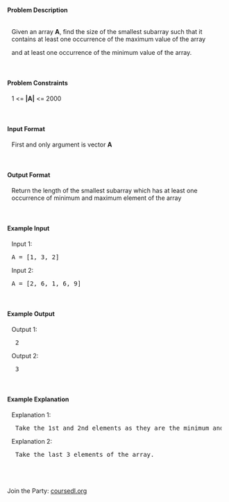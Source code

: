 <p><strong>Problem Description</strong><br />  <div id=problem_description_markdown_content_value style="background-color: #f9f10f9; padding: 5px 10px; "><p>Given an array <strong>A</strong>, find the size of the smallest subarray such that it contains at least one occurrence of the maximum value of the array</p><p>and at least one occurrence of the minimum value of the array.</p></div><br /><br /><strong>Problem Constraints</strong><br />  <div id=problem_constraints_markdown_content_value style="background-color: #f9f10f9; padding: 5px 10px; "><p>1 &lt;= <strong>|A|</strong> &lt;= 2000 </p></div><br /><br /><strong>Input Format</strong><br />  <div id=input_format_markdown_content_value style="background-color: #f9f10f9; padding: 5px 10px; "><p> First and only argument is vector <strong>A</strong> </p></div><br /><br /><strong>Output Format</strong><br />  <div id=output_format_markdown_content_value style="background-color: #f9f10f9; padding: 5px 10px; "><p> Return the length of the smallest subarray which has at least one occurrence of minimum and maximum element of the array</p></div><br /><br /><strong>Example Input</strong><br />  <div id=example_input_markdown_content_value style="background-color: #f9f10f9; padding: 5px 10px; "><p>Input 1:</p><pre>A = [1, 3, 2]</pre><p>Input 2:</p><pre>A = [2, 6, 1, 6, 9]</pre></div><br /><br /><strong>Example Output</strong><br />  <div id=example_output_markdown_content_value style="background-color: #f9f10f9; padding: 5px 10px; "><p>Output 1:</p><pre> 2</pre><p>Output 2:</p><pre> 3</pre></div><br /><br /><strong>Example Explanation</strong><br />  <div id=example_explanation_markdown_content_value style="background-color: #f9f10f9; padding: 5px 10px; "><p>Explanation 1:</p><pre> Take the 1st and 2nd elements as they are the minimum and maximum elements respectievly.</pre><p>Explanation 2:</p><pre> Take the last 3 elements of the array.</pre></div><br /><br /></p>






<p>Join the Party: <a href="https://www.coursedl.org/" rel="noopener noreferrer" target="_blank">coursedl.org</a></p>
